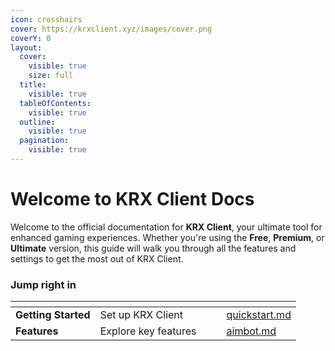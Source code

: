 ```yaml
---
icon: crosshairs
cover: https://krxclient.xyz/images/cover.png
coverY: 0
layout:
  cover:
    visible: true
    size: full
  title:
    visible: true
  tableOfContents:
    visible: true
  outline:
    visible: true
  pagination:
    visible: true
---
```


# Welcome to KRX Client Docs

Welcome to the official documentation for **KRX Client**, your ultimate tool for enhanced gaming experiences. Whether you're using the **Free**, **Premium**, or **Ultimate** version, this guide will walk you through all the features and settings to get the most out of KRX Client.

### Jump right in

<table data-view="cards">
  <thead>
    <tr><th></th><th></th><th data-hidden data-card-cover data-type="files"></th><th data-hidden></th><th data-hidden data-card-target data-type="content-ref"></th></tr>
  </thead>
  <tbody>
    <tr><td><strong>Getting Started</strong></td><td>Set up KRX Client</td><td></td><td></td><td><a href="getting-started/quickstart.md">quickstart.md</a></td></tr>
    <tr><td><strong>Features</strong></td><td>Explore key features</td><td></td><td></td><td><a href="features/aimbot.md">aimbot.md</a></td></tr>
  </tbody>
</table>
